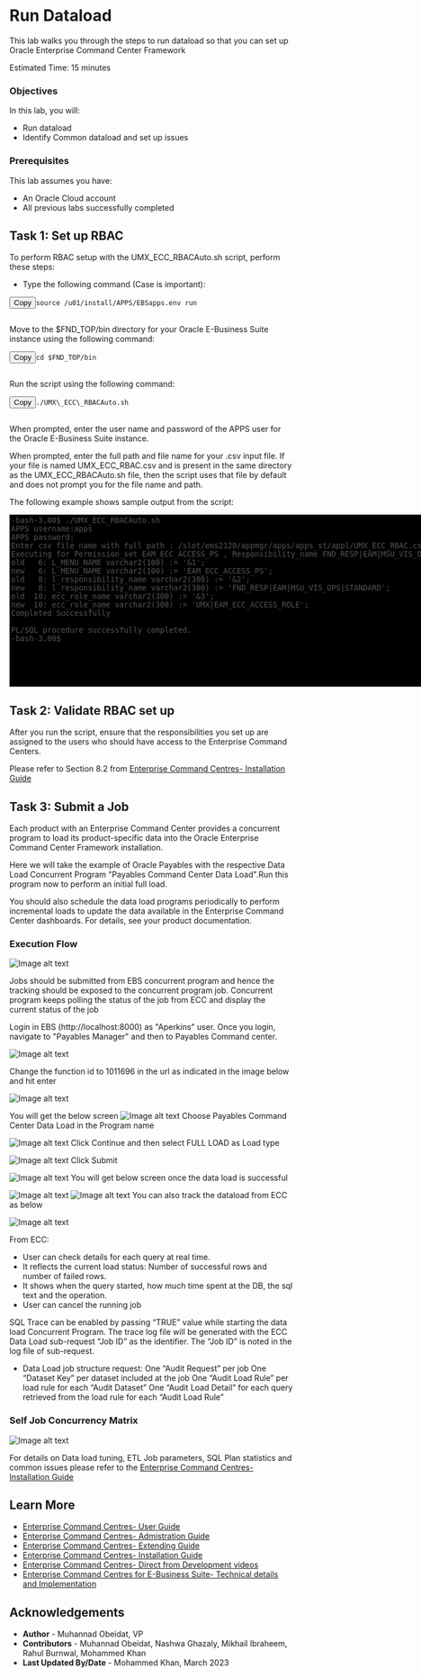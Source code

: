 # Run Dataload

This lab walks you through the steps to run dataload so that you can set up Oracle Enterprise Command Center Framework



Estimated Time: 15 minutes

### Objectives
In this lab, you will:
* Run dataload
* Identify Common dataload and set up issues


### Prerequisites

This lab assumes you have:
* An Oracle Cloud account
* All previous labs successfully completed

## 

## Task 1: Set up RBAC

To perform RBAC setup with the UMX\_ECC\_RBACAuto.sh script, perform these steps:



* Type the following command (Case is important):
<pre><button class="copy-button" title="Copy text to clipboard">Copy</button><code class="hljs apache"><span class="copy-code"><span class="hljs-attribute">source /u01/install/APPS/EBSapps.env run

</span></code></pre></li>




Move to the $FND_TOP/bin directory for your Oracle E-Business Suite instance using the following command: 


<pre><button class="copy-button" title="Copy text to clipboard">Copy</button><code class="hljs apache"><span class="copy-code"><span class="hljs-attribute">cd $FND_TOP/bin

</span></code></pre></li>


Run the script using the following command:



<pre><button class="copy-button" title="Copy text to clipboard">Copy</button><code class="hljs apache"><span class="copy-code"><span class="hljs-attribute">./UMX\_ECC\_RBACAuto.sh

</span></code></pre></li>

When prompted, enter the user name and password of the APPS user for the Oracle E-Business Suite instance.

When prompted, enter the full path and file name for your .csv input file.
If your file is named UMX\_ECC\_RBAC.csv and is present in the same directory as the UMX\_ECC\_RBACAuto.sh file, then the script uses that file by default and does not prompt you for the file name and path.

The following example shows sample output from the script:

  <textarea name="myTextBox" cols="700" rows="20" style="background-color:#000000;"  disabled>
-bash-3.00$ ./UMX_ECC_RBACAuto.sh
APPS username:apps
APPS password:
Enter csv file name with full path : /slot/ems2120/appmgr/apps/apps_st/appl/UMX_ECC_RBAC.csv
Executing for Permission_set EAM_ECC_ACCESS_PS , Responsibility_name FND_RESP|EAM|MSU_VIS_OPS|STANDARD and ECC_Role UMX|EAM_ECC_ACCESS_ROLE
old   6: L_MENU_NAME varchar2(100) := '&1';
new   6: L_MENU_NAME varchar2(100) := 'EAM_ECC_ACCESS_PS';
old   8: l_responsibility_name varchar2(300) := '&2';
new   8: l_responsibility_name varchar2(300) := 'FND_RESP|EAM|MSU_VIS_OPS|STANDARD';
old  10: ecc_role_name varchar2(300) := '&3';
new  10: ecc_role_name varchar2(300) := 'UMX|EAM_ECC_ACCESS_ROLE';
Completed Successfully

PL/SQL procedure successfully completed.
-bash-3.00$
</textarea>


## Task 2: Validate RBAC set up

After you run the script, ensure that the responsibilities you set up are assigned to the users who should have access to the Enterprise Command Centers.

Please refer to Section 8.2 from [Enterprise Command Centres- Installation Guide](https://support.oracle.com/epmos/faces/DocumentDisplay?_afrLoop=264801675930013&id=2495053.1&_afrWindowMode=0&_adf.ctrl-state=1c6rxqpyoj_102)



## Task 3: Submit a Job
Each product with an Enterprise Command Center provides a concurrent program to load its product-specific data into the Oracle Enterprise Command Center Framework installation. 

Here we will take the example of Oracle Payables with the respective Data Load Concurrent Program "Payables Command Center Data Load".Run this program now to perform an initial full load. 

You should also schedule the data load programs periodically to perform incremental loads to update the data available in the Enterprise Command Center dashboards. For details, see your product documentation.
 
### Execution Flow
![Image alt text](images/dataload.png)


Jobs should be submitted from EBS concurrent program and hence the tracking should be exposed to the concurrent program job.
Concurrent program keeps polling the status of the job from ECC and display the current status of the job

Login in EBS (http://localhost:8000) as "Aperkins" user. Once you login, navigate to "Payables Manager" and then to Payables Command center.


![Image alt text](images/payables10.png)

Change the function id to 1011696 in the url as indicated in the image below and hit enter

![Image alt text](images/payables11.png)

You will get the below screen
![Image alt text](images/payables13.png)
Choose Payables Command Center Data Load in the Program name


![Image alt text](images/payables14.png)
Click Continue and then select FULL LOAD as Load type 

![Image alt text](images/payables15.png)
Click Submit

![Image alt text](images/payables16.png)
You will get below screen once the data load is successful

![Image alt text](images/payables17.png)
![Image alt text](images/payables18.png)
You can also track the dataload from ECC as below

![Image alt text](images/payables19.png)


From ECC:
* User can check details for each query at real time.
* It reflects the current load status: Number of successful rows and number of failed rows.
* It shows when the query started, how much time spent at the DB, the sql text and the operation.
* User can cancel the running job

SQL Trace can be enabled by passing “TRUE” value while starting the data load Concurrent Program.
The trace log file will be generated with the ECC Data Load sub-request “Job ID” as the identifier. The “Job ID” is noted in the log file of sub-request.

* Data Load job structure request:
  One “Audit Request” per job
  One “Dataset Key” per dataset included at the job
  One “Audit Load Rule” per load rule for each “Audit Dataset”
  One “Audit Load Detail” for each query retrieved from the load rule for each “Audit Load Rule”






### Self Job Concurrency Matrix
![Image alt text](images/matrix.png) 

For details on Data load tuning, ETL Job parameters, SQL Plan statistics and common issues please refer to the [Enterprise Command Centres- Installation Guide](https://support.oracle.com/epmos/faces/DocumentDisplay?_afrLoop=264801675930013&id=2495053.1&_afrWindowMode=0&_adf.ctrl-state=1c6rxqpyoj_102)


## Learn More
* [Enterprise Command Centres- User Guide](https://docs.oracle.com/cd/E26401_01/doc.122/e22956/T27641T671922.htm)
* [Enterprise Command Centres- Admistration Guide](https://docs.oracle.com/cd/E26401_01/doc.122/f34732/toc.htm)
* [Enterprise Command Centres- Extending Guide](https://docs.oracle.com/cd/E26401_01/doc.122/f21671/T673609T673618.htm)
* [Enterprise Command Centres- Installation Guide](https://support.oracle.com/epmos/faces/DocumentDisplay?_afrLoop=264801675930013&id=2495053.1&_afrWindowMode=0&_adf.ctrl-state=1c6rxqpyoj_102)
* [Enterprise Command Centres- Direct from Development videos](https://learn.oracle.com/ols/course/ebs-enterprise-command-centers-direct-from-development/50662/60350)
* [Enterprise Command Centres for E-Business Suite- Technical details and Implementation](https://mylearn.oracle.com/ou/component/-/117416)

## Acknowledgements

* **Author** - Muhannad Obeidat, VP
* **Contributors** -  Muhannad Obeidat, Nashwa Ghazaly, Mikhail Ibraheem, Rahul Burnwal, Mohammed Khan
* **Last Updated By/Date** - Mohammed Khan, March 2023



